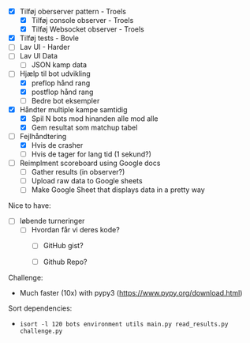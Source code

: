 - [X] Tilføj oberserver pattern - Troels
  - [X] Tilføj console observer - Troels
  - [X] Tilføj Websocket observer - Troels
- [X] Tilføj tests - Bovle
- [ ] Lav UI - Harder
- [ ] Lav UI Data
  - [ ] JSON kamp data 
- [ ] Hjælp til bot udvikling
  - [X] preflop hånd rang 
  - [X] postflop hånd rang
  - [ ] Bedre bot eksempler
- [X] Håndter multiple kampe samtidig
  - [X] Spil N bots mod hinanden alle mod alle
  - [X] Gem resultat som matchup tabel
- [ ] Fejlhåndtering
  - [X] Hvis de crasher
  - [ ] Hvis de tager for lang tid (1 sekund?)
- [ ] Reimplment scoreboard using Google docs
  - [ ] Gather results (in observer?) 
  - [ ] Upload raw data to Google sheets
  - [ ] Make Google Sheet that displays data in a pretty way

Nice to have:

- [ ] løbende turneringer
  - [ ] Hvordan får vi deres kode?
    - [ ] GitHub gist?
    - [ ] Github Repo?





Challenge:
 - Much faster (10x) with pypy3 (https://www.pypy.org/download.html)


Sort dependencies:
 - `isort -l 120 bots environment utils main.py read_results.py challenge.py`

